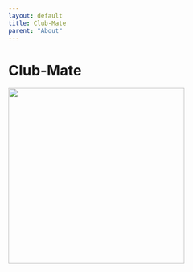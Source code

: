 ```yaml
---
layout: default
title: Club-Mate
parent: "About"
---
```


# Club-Mate

<img src="https://clubmate-uk.com/sites/default/files/field/image/club-mate-330.jpg" style="width: 350px;"/>
<script src="https://ajax.googleapis.com/ajax/libs/jquery/2.1.3/jquery.min.js"></script><script src="/assets/js/mate_stock.js"/>


[Club-Mate](http://www.clubmate.de/) is the refreshing hacker drink originating from Germany. It uses an extract from the Yerba-tea plant native to South America. [See why](http://motherboard.vice.com/blog/how-a-german-soda-became-hackers-fuel-of-choice) it's the popular drink of choice among hacker sub-communities.

## How to get

Farset Labs imports Club-Mate for its members, and it is sold by the bottle at the tuckshop on-site! We usually have the following in stock:

- Club-Mate Regular (330ml/500ml)
- Club-Mate Cola (330ml)
- Club-Mate Winter Edition (500ml)

We also sell by the crate for larger orders, and are happy to sell onto the public! If you would like to order, please email [conor@farsetlabs.org.uk](mailto:conor@farsetlabs.org.uk) with your request.

## Live Stock

<table>
  <thead>
    <tr>
      <th>Type</th>
      <th style="text-align: center">Crates in Stock</th>
    </tr>
  </thead>
  <tbody>
    <tr>
      <td>Regular 300ml</td>
      <td id="matesremaining" style="text-align: center">0</td>
    </tr>
    <tr>
      <td>Regular 500ml</td>
      <td id="matelremaining" style="text-align: center">0</td>
    </tr>
    <tr>
      <td>Cola 330ml</td>
      <td id="colaremaining" style="text-align: center">0</td>
    </tr>
    <tr>
      <td>Winter 300ml</td>
      <td id="winterremaining" style="text-align: center">0</td>
    </tr>
  </tbody>
</table>
